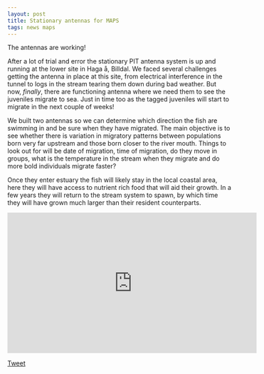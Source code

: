 ```yaml
---
layout: post
title: Stationary antennas for MAPS
tags: news maps
---
```


The antennas are working!
<!--more-->



After a lot of trial and error the stationary PIT antenna system is up and running at the lower site in Haga å, Billdal. We faced several challenges getting the antenna in place at this site, from electrical interference in the tunnel to logs in the stream tearing them down during bad weather. But now, <em>finally</em>, there are functioning antenna where we need them to see the juveniles migrate to sea. Just in time too as the tagged juveniles will start to migrate in the next couple of weeks! 

We built two antennas so we can determine which direction the fish are swimming in and be sure when they have migrated. The main objective is to see whether there is variation in migratory patterns between populations born very far upstream and those born closer to the river mouth. Things to look out for will be date of migration, time of migration, do they move in groups, what is the temperature in the stream when they migrate and do more bold individuals migrate faster?

Once they enter estuary the fish will likely stay in the local coastal area, here they will have access to nutrient rich food that will aid their growth. In a few years they will return to the stream system to spawn, by which time they will have grown much larger than their resident counterparts.


<iframe width="560" height="315" src="https://www.youtube.com/embed/ilicZ4UyKJg" title="YouTube video player" frameborder="0" allow="accelerometer; autoplay; clipboard-write; encrypted-media; gyroscope; picture-in-picture" allowfullscreen></iframe>

<a href="https://twitter.com/share?ref_src=twsrc%5Etfw" class="twitter-share-button" data-show-count="false">Tweet</a><script async src="https://platform.twitter.com/widgets.js" charset="utf-8"></script>